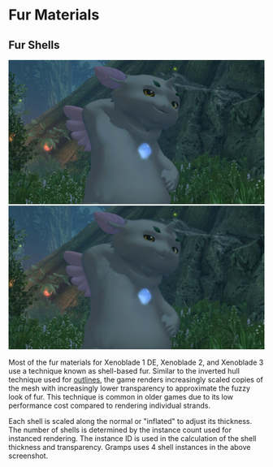 # Fur Materials

## Fur Shells
<div class="image-compare">
  <img src="images/fur/gramps_no_fur.jpg" alt="Gramps without fur"/>
  <img src="images/fur/gramps.jpg" alt="Gramps with fur"/>
</div>

Most of the fur materials for Xenoblade 1 DE, Xenoblade 2, and Xenoblade 3 use a technique known as shell-based fur. Similar to the inverted hull technique used for [outlines](./outline.md), the game renders increasingly scaled copies of the mesh with increasingly lower transparency to approximate the fuzzy look of fur. This technique is common in older games due to its low performance cost compared to rendering individual strands. 

Each shell is scaled along the normal or "inflated" to adjust its thickness. The number of shells is determined by the instance count used for instanced rendering. The instance ID is used in the calculation of the shell thickness and transparency. Gramps uses 4 shell instances in the above screenshot.